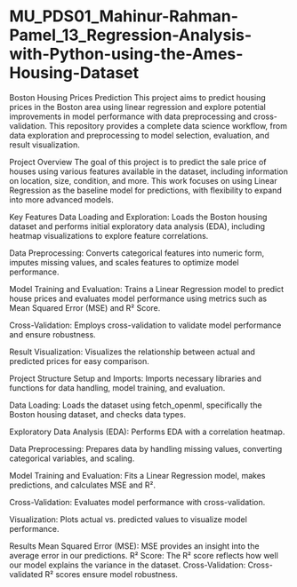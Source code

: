 # MU_PDS01_Mahinur-Rahman-Pamel_13_Regression-Analysis-with-Python-using-the-Ames-Housing-Dataset

Boston Housing Prices Prediction
This project aims to predict housing prices in the Boston area using linear regression and explore potential improvements in model performance with data preprocessing and cross-validation. This repository provides a complete data science workflow, from data exploration and preprocessing to model selection, evaluation, and result visualization.

Project Overview
The goal of this project is to predict the sale price of houses using various features available in the dataset, including information on location, size, condition, and more. This work focuses on using Linear Regression as the baseline model for predictions, with flexibility to expand into more advanced models.

Key Features
Data Loading and Exploration: Loads the Boston housing dataset and performs initial exploratory data analysis (EDA), including heatmap visualizations to explore feature correlations.

Data Preprocessing: Converts categorical features into numeric form, imputes missing values, and scales features to optimize model performance.

Model Training and Evaluation: Trains a Linear Regression model to predict house prices and evaluates model performance using metrics such as Mean Squared Error (MSE) and R² Score.

Cross-Validation: Employs cross-validation to validate model performance and ensure robustness.

Result Visualization: Visualizes the relationship between actual and predicted prices for easy comparison.



Project Structure
Setup and Imports: Imports necessary libraries and functions for data handling, model training, and evaluation.

Data Loading: Loads the dataset using fetch_openml, specifically the Boston housing dataset, and checks data types.

Exploratory Data Analysis (EDA): Performs EDA with a correlation heatmap.

Data Preprocessing: Prepares data by handling missing values, converting categorical variables, and scaling.

Model Training and Evaluation: Fits a Linear Regression model, makes predictions, and calculates MSE and R².

Cross-Validation: Evaluates model performance with cross-validation.

Visualization: Plots actual vs. predicted values to visualize model performance.



Results
Mean Squared Error (MSE): MSE provides an insight into the average error in our predictions.
R² Score: The R² score reflects how well our model explains the variance in the dataset.
Cross-Validation: Cross-validated R² scores ensure model robustness.
